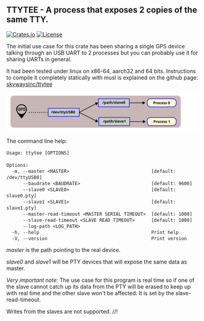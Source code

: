 ##  TTYTEE - A process that exposes 2 copies of the same TTY.

[![Crates.io](https://img.shields.io/crates/v/ttytee.svg)](https://crates.io/crates/ttytee)
[![License](https://img.shields.io/badge/License-Apache_2.0-blue.svg)](https://opensource.org/licenses/Apache-2.0)

The initial use case for this crate has been sharing a single GPS device talking through an
USB UART to 2 processes but you can probably use it for sharing UARTs in general.


It had been tested under linux on x86-64, aarch32 and 64 bits. Instructions to compile it
completely statically with musl is explained on the github page: [skywaysinc/ttytee](https://github.com/skywaysinc/ttytee)


![Concept](https://github.com/skywaysinc/ttytee/blob/main/ttytee.svg?raw=true)


The command line help:

```
Usage: ttytee [OPTIONS]

Options:
  -m, --master <MASTER>                              [default: /dev/ttyUSB0]
      --baudrate <BAUDRATE>                          [default: 9600]
      --slave0 <SLAVE0>                              [default: slave0.pty]
      --slave1 <SLAVE1>                              [default: slave1.pty]
      --master-read-timeout <MASTER SERIAL TIMEOUT>  [default: 1000]
      --slave-read-timeout <SLAVE READ TIMEOUT>      [default: 1000]
      --log-path <LOG_PATH>
  -h, --help                                         Print help
  -V, --version                                      Print version
```
*master* is the path pointing to the real device.

*slave0* and *slave1* will be PTY devices that will expose the same data as master.


*Very important note*: The use case for this program is real time so if one of the slave
cannot catch up its data from the PTY will be erased to keep up with real time and the other
slave won't be affected. It is set by the slave-read-timeout.


Writes from the slaves are not supported.
//!
